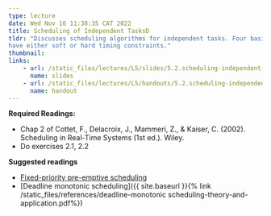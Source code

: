 ```yaml
---
type: lecture
date: Wed Nov 16 11:38:35 CAT 2022
title: Scheduling of Independent TasksD
tldr: "Discusses scheduling algorithms for independent tasks. Four basic algorithms are discussed: rate monotonic, inverse deadline, earliest deadline first, and least laxity first. These algorithms deal with homogeneous sets of tasks, where tasks are either periodic or aperiodic. However, real-time applications often require both types of tasks. In this context, periodic tasks usually have hard timing constraints and are scheduled with one of the four basic algorithms. Aperiodic tasks
have either soft or hard timing constraints."
thumbnail: 
links: 
    - url: /static_files/lectures/L5/slides/5.2.scheduling-independent-tasks.pdf
      name: slides
    - url: /static_files/lectures/L5/handouts/5.2.scheduling-independent-tasks.pdf
      name: handout
---
```


**Required Readings:**
- Chap 2 of Cottet, F., Delacroix, J., Mammeri, Z., & Kaiser, C. (2002). Scheduling in Real-Time Systems (1st ed.). Wiley.
- Do exercises 2.1, 2.2

**Suggested readings**
- [Fixed-priority pre-emptive scheduling](https://en.wikipedia.org/wiki/Fixed-priority_pre-emptive_scheduling)
- [Deadline monotonic scheduling]({{ site.baseurl }}{% link /static_files/references/deadline-monotonic scheduling-theory-and-application.pdf%})